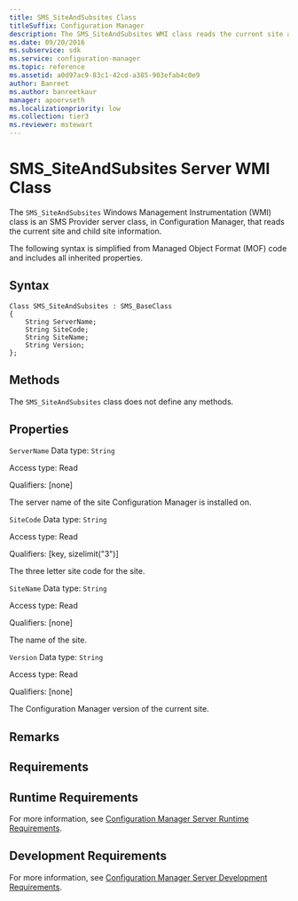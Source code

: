 ```yaml
---
title: SMS_SiteAndSubsites Class
titleSuffix: Configuration Manager
description: The SMS_SiteAndSubsites WMI class reads the current site and child site information.
ms.date: 09/20/2016
ms.subservice: sdk
ms.service: configuration-manager
ms.topic: reference
ms.assetid: a0d97ac9-83c1-42cd-a385-903efab4c0e9
author: Banreet
ms.author: banreetkaur
manager: apoorvseth
ms.localizationpriority: low
ms.collection: tier3
ms.reviewer: mstewart
---
```

# SMS_SiteAndSubsites Server WMI Class
The `SMS_SiteAndSubsites` Windows Management Instrumentation (WMI) class is an SMS Provider server class, in Configuration Manager, that reads the current site and child site information.

 The following syntax is simplified from Managed Object Format (MOF) code and includes all inherited properties.

## Syntax

```
Class SMS_SiteAndSubsites : SMS_BaseClass
{
    String ServerName;
    String SiteCode;
    String SiteName;
    String Version;
};
```

## Methods
 The `SMS_SiteAndSubsites` class does not define any methods.

## Properties
 `ServerName`
 Data type: `String`

 Access type: Read

 Qualifiers: [none]

 The server name of the site Configuration Manager is installed on.

 `SiteCode`
 Data type: `String`

 Access type: Read

 Qualifiers: [key, sizelimit("3")]

 The three letter site code for the site.

 `SiteName`
 Data type: `String`

 Access type: Read

 Qualifiers: [none]

 The name of the site.

 `Version`
 Data type: `String`

 Access type: Read

 Qualifiers: [none]

 The Configuration Manager version of the current site.

## Remarks

## Requirements

## Runtime Requirements
 For more information, see [Configuration Manager Server Runtime Requirements](../../../../../develop/core/reqs/server-runtime-requirements.md).

## Development Requirements
 For more information, see [Configuration Manager Server Development Requirements](../../../../../develop/core/reqs/server-development-requirements.md).
